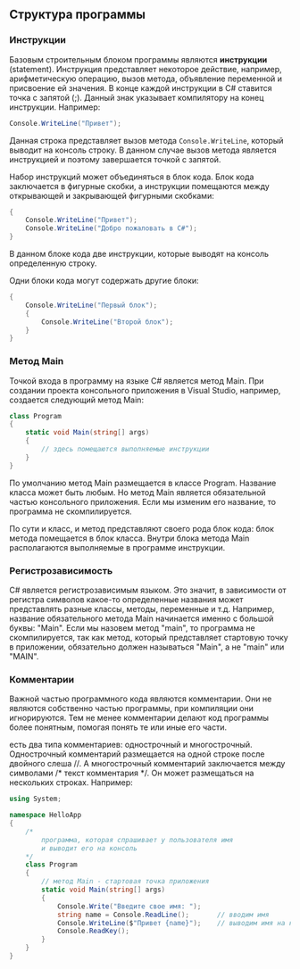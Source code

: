 ## Структура программы

### Инструкции

Базовым строительным блоком программы являются **инструкции** (statement). Инструкция представляет некоторое 
действие, например, арифметическую операцию, вызов метода, объявление переменной и присвоение ей значения. В конце каждой инструкции 
в C# ставится точка с запятой (;). Данный знак указывает компилятору на конец инструкции. Например:

```cs
Console.WriteLine("Привет");
```

Данная строка представляет вызов метода `Console.WriteLine`, который выводит на консоль строку. В данном случае вызов метода является 
инструкцией и поэтому завершается точкой с запятой.

Набор инструкций может объединяться в блок кода. Блок кода заключается в фигурные скобки, а инструкции помещаются между открывающей и 
закрывающей фигурными скобками:

```cs
{
    Console.WriteLine("Привет");
    Console.WriteLine("Добро пожаловать в C#");
}
```

В данном блоке кода две инструкции, которые выводят на консоль определенную строку.

Одни блоки кода могут содержать другие блоки:

```cs
{
	Console.WriteLine("Первый блок");
	{
		Console.WriteLine("Второй блок");
	}
}
```

### Метод Main

Точкой входа в программу на языке C# является метод Main. При создании проекта консольного приложения в Visual Studio, например, создается следующий 
метод Main:

```cs
class Program
{
	static void Main(string[] args)
	{
		// здесь помещаются выполняемые инструкции
	}
}
```

По умолчанию метод Main размещается в классе Program. Название класса может быть любым. Но метод Main является обязательной частью консольного приложения. 
Если мы изменим его название, то программа не скомпилируется.

По сути и класс, и метод представляют своего рода блок кода: блок метода помещается в блок класса. Внутри блока метода Main располагаются выполняемые 
в программе инструкции.

### Регистрозависимость

C# является регистрозависимым языком. Это значит, в зависимости от регистра символов какое-то определенные названия может представлять разные классы, методы, 
переменные и т.д. Например, название обязательного метода Main начинается именно с большой буквы: "Main". Если мы назовем метод "main", то программа 
не скомпилируется, так как метод, который представляет стартовую точку в приложении, обязательно должен называться "Main", а не "main" или "MAIN".

### Комментарии

Важной частью программного кода являются комментарии. Они не являются собственно частью программы, при компиляции они игнорируются. 
Тем не менее комментарии делают код программы более понятным, помогая понять те или иные его части.

 есть два типа комментариев: однострочный и многострочный. Однострочный комментарий размещается на одной строке после двойного слеша 
//. А многострочный комментарий заключается между символами /* текст комментария */. Он может размещаться на нескольких строках. 
Например:

```cs
using System;

namespace HelloApp
{
	/*
		программа, которая спрашивает у пользователя имя
		и выводит его на консоль
	*/
    class Program
    {
		// метод Main - стартовая точка приложения
        static void Main(string[] args)
        {
            Console.Write("Введите свое имя: ");
            string name = Console.ReadLine();		// вводим имя
            Console.WriteLine($"Привет {name}");	// выводим имя на консоль	
			Console.ReadKey();
        }
    }
}
```

